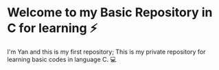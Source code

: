 
# Welcome to my Basic Repository in C for learning ⚡

 I'm Yan and this is my first repository; 
 This is my private repository for learning basic codes in language C. :computer:
 

